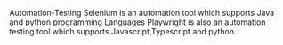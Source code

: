Automation-Testing
Selenium is an automation tool which supports Java and python programming Languages
Playwright is also an automation testing tool which supports Javascript,Typescript and python.

